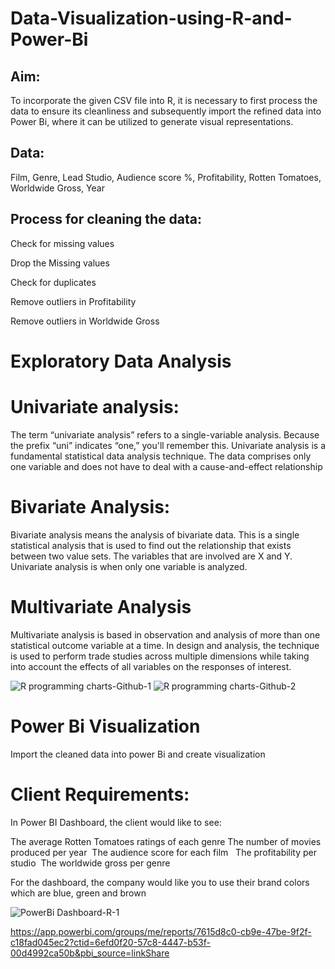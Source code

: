 # Data-Visualization-using-R-and-Power-Bi
## Aim:
To incorporate the given CSV file into R, it is necessary to first process the data to ensure its cleanliness and subsequently import the refined data into Power Bi, where it can be utilized to generate visual representations.

## Data:

Film,
Genre,
Lead Studio,
Audience score %,
Profitability,
Rotten Tomatoes,
Worldwide Gross,
Year

## Process for cleaning the data:

Check for missing values

Drop the Missing values

Check for duplicates

Remove outliers in Profitability

Remove outliers in Worldwide Gross

# Exploratory Data Analysis 

# Univariate analysis:

The term “univariate analysis” refers to a single-variable analysis. Because the prefix “uni” indicates “one,” you'll remember this. Univariate analysis is a fundamental statistical data analysis technique. The data comprises only one variable and does not have to deal with a cause-and-effect relationship

# Bivariate Analysis:

Bivariate analysis means the analysis of bivariate data. This is a single statistical analysis that is used to find out the relationship that exists between two value sets. The variables that are involved are X and Y. Univariate analysis is when only one variable is analyzed.

# Multivariate Analysis
Multivariate analysis is based in observation and analysis of more than one statistical outcome variable at a time. In design and analysis, the technique is used to perform trade studies across multiple dimensions while taking into account the effects of all variables on the responses of interest.

![R programming charts-Github-1](https://user-images.githubusercontent.com/124794009/228880262-494b9fd4-b9cb-4b3c-ac0b-e081bfcb5b9f.jpg)
![R programming charts-Github-2](https://user-images.githubusercontent.com/124794009/228880315-3664a869-a631-412b-8d71-d13374bddcf3.jpg)
# Power Bi Visualization

Import the cleaned data into power Bi and create visualization

# Client Requirements:

In Power BI Dashboard, the client would like to see: 

The average Rotten Tomatoes ratings of each genre
The number of movies produced per year 
The audience score for each film  
The profitability per studio 
The worldwide gross per genre 

For the dashboard, the company would like you to use their brand colors which are blue, green and brown

![PowerBi Dashboard-R-1](https://user-images.githubusercontent.com/124794009/228882967-bd759180-e724-460c-9af2-42a0eaf95a40.jpg)

https://app.powerbi.com/groups/me/reports/7615d8c0-cb9e-47be-9f2f-c18fad045ec2?ctid=6efd0f20-57c8-4447-b53f-00d4992ca50b&pbi_source=linkShare





